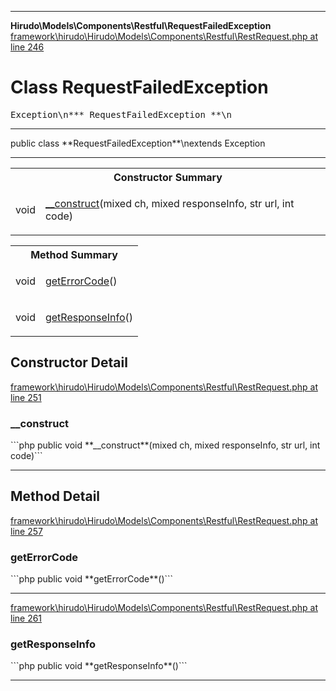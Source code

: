 - - -

**Hirudo\Models\Components\Restful\RequestFailedException**
<a href="https://github.com/JeyDotC/Hirudo-docs/blob/master/source/framework/hirudo/Hirudo/Models/Components/Restful/RestRequest.php.md#line246" class="location">framework\hirudo\Hirudo\Models\Components\Restful\RestRequest.php at line 246</a>

# Class RequestFailedException #

<pre class="tree">Exception\n*** RequestFailedException **\n</pre>

- - -

<p class="signature">public  class **RequestFailedException**\nextends Exception

</p>

- - -

<table id="summary_constructor">
<tr><th colspan="2">Constructor Summary</th></tr>
<tr>
<td class="type"> void</td>
<td class="description"><p class="name"><a href="#__construct()">__construct</a>(mixed ch, mixed responseInfo, str url, int code)</p></td>
</tr>
</table>

<table id="summary_method">
<tr><th colspan="2">Method Summary</th></tr>
<tr>
<td class="type"> void</td>
<td class="description"><p class="name"><a href="#getErrorCode()">getErrorCode</a>()</p></td>
</tr>
<tr>
<td class="type"> void</td>
<td class="description"><p class="name"><a href="#getResponseInfo()">getResponseInfo</a>()</p></td>
</tr>
</table>

<h2 id="detail_method">Constructor Detail</h2>
<a href="https://github.com/JeyDotC/Hirudo-docs/blob/master/source/framework/hirudo/Hirudo/Models/Components/Restful/RestRequest.php.md#line251" class="location">framework\hirudo\Hirudo\Models\Components\Restful\RestRequest.php at line 251</a>

<h3 id="__construct()">__construct</h3>
```php
public  void **__construct**(mixed ch, mixed responseInfo, str url, int code)```
<div class="details">
</div>

- - -

<h2 id="detail_method">Method Detail</h2>
<a href="https://github.com/JeyDotC/Hirudo-docs/blob/master/source/framework/hirudo/Hirudo/Models/Components/Restful/RestRequest.php.md#line257" class="location">framework\hirudo\Hirudo\Models\Components\Restful\RestRequest.php at line 257</a>

<h3 id="getErrorCode()">getErrorCode</h3>
```php
public  void **getErrorCode**()```
<div class="details">
</div>

- - -

<a href="https://github.com/JeyDotC/Hirudo-docs/blob/master/source/framework/hirudo/Hirudo/Models/Components/Restful/RestRequest.php.md#line261" class="location">framework\hirudo\Hirudo\Models\Components\Restful\RestRequest.php at line 261</a>

<h3 id="getResponseInfo()">getResponseInfo</h3>
```php
public  void **getResponseInfo**()```
<div class="details">
</div>

- - -

